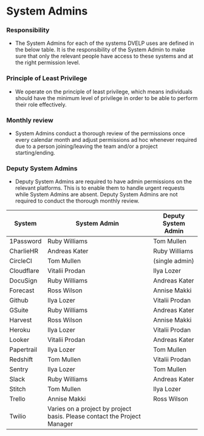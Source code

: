 # System Admins

### Responsibility
* The System Admins for each of the systems DVELP uses are defined in the below
table. It is the responsibility of the System Admin to make sure that only the relevant
people have access to these systems and at the right permission level.

### Principle of Least Privilege
* We operate on the principle of least privilege, which means individuals should have
the minimum level of privilege in order to be able to perform their role
effectively.

### Monthly review
* System Admins conduct a thorough review of the permissions once every calendar
month and adjust permissions ad hoc whenever required due to a person
joining/leaving the team and/or a project starting/ending.

### Deputy System Admins
* Deputy System Admins are required to have admin permissions on the relevant
platforms. This is to enable them to handle urgent requests while System Admins
are absent. Deputy System Admins are not required to conduct the thorough
monthly review.

| System | System Admin | Deputy System Admin |
| --- | --- | --- |
| 1Password | Ruby Williams | Tom Mullen |
| CharlieHR | Andreas Kater | Ruby Williams |
| CircleCI | Tom Mullen | (single admin) |
| Cloudflare | Vitalii Prodan | Ilya Lozer |
| DocuSign | Ruby Williams | Andreas Kater |
| Forecast  | Ross Wilson | Annise Makki |
| Github | Ilya Lozer | Vitalii Prodan |
| GSuite | Ruby Williams | Andreas Kater |
| Harvest | Ross Wilson | Annise Makki |
| Heroku | Ilya Lozer | Vitalii Prodan |
| Looker | Vitalii Prodan | Andreas Kater |
| Papertrail | Ilya Lozer | Tom Mullen |
| Redshift | Tom Mullen | Vitalii Prodan |
| Sentry | Ilya Lozer | Tom Mullen |
| Slack | Ruby Williams | Andreas Kater |
| Stitch | Tom Mullen | Ilya Lozer |
| Trello | Annise Makki | Ross Wilson |
| Twilio | Varies on a project by project basis. Please contact the Project Manager |
